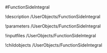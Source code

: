 <!-- MOOSE Object Documentation Stub: Remove this when content is added. -->
#FunctionSideIntegral

!description /UserObjects/FunctionSideIntegral

!parameters /UserObjects/FunctionSideIntegral

!inputfiles /UserObjects/FunctionSideIntegral

!childobjects /UserObjects/FunctionSideIntegral
